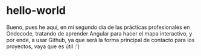 # hello-world

Bueno, pues he aquí, en mi segundo día de las prácticas profesionales en Ondecode, tratando de aprender Angular para hacer el mapa interactivo, y por ende, a usar Github, ya que será la forma principal de contacto para los proyectos, vaya que es útil :')
